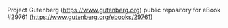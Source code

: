 Project Gutenberg (https://www.gutenberg.org) public repository for eBook #29761 (https://www.gutenberg.org/ebooks/29761)
